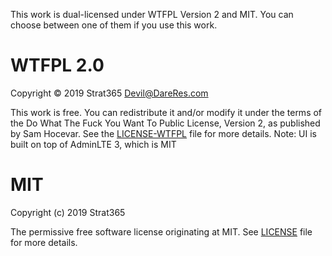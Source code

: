 This work is dual-licensed under WTFPL Version 2 and MIT.
You can choose between one of them if you use this work.

# WTFPL 2.0

Copyright © 2019 Strat365 <Devil@DareRes.com>

This work is free. You can redistribute it and/or modify it under the
terms of the Do What The Fuck You Want To Public License, Version 2,
as published by Sam Hocevar. See the [LICENSE-WTFPL](LICENSE-WTFPL) file for more details.
Note: UI is built on top of AdminLTE 3, which is MIT

# MIT

Copyright (c) 2019 Strat365

The permissive free software license originating at MIT. See [LICENSE](LICENSE) 
file for more details. 

